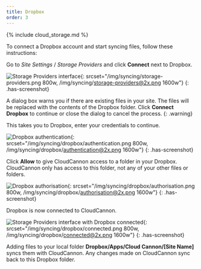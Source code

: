 ```yaml
---
title: Dropbox
order: 3
---
```

{% include cloud_storage.md %}

To connect a Dropbox account and start syncing files, follow these instructions:

Go to *Site Settings* / *Storage Providers* and click **Connect** next to Dropbox.

![Storage Providers interface](/img/syncing/storage-providers.png){: srcset="/img/syncing/storage-providers.png 800w, /img/syncing/storage-providers@2x.png 1600w"}
{: .has-screenshot}

A dialog box warns you if there are existing files in your site. The files will be replaced with the contents of the Dropbox folder. Click **Connect Dropbox** to continue or close the dialog to cancel the process.
{: .warning}

This takes you to Dropbox, enter your credentials to continue.

![Dropbox authentication](/img/syncing/dropbox/authentication.png){: srcset="/img/syncing/dropbox/authentication.png 800w, /img/syncing/dropbox/authentication@2x.png 1600w"}
{: .has-screenshot}

Click **Allow** to give CloudCannon access to a folder in your Dropbox. CloudCannon only has access to this folder, not any of your other files or folders.

![Dropbox authorisation](/img/syncing/dropbox/authorisation.png){: srcset="/img/syncing/dropbox/authorisation.png 800w, /img/syncing/dropbox/authorisation@2x.png 1600w"}
{: .has-screenshot}

Dropbox is now connected to CloudCannon.

![Storage Providers interface with Dropbox connected](/img/syncing/dropbox/connected.png){: srcset="/img/syncing/dropbox/connected.png 800w, /img/syncing/dropbox/connected@2x.png 1600w"}
{: .has-screenshot}

Adding files to your local folder **Dropbox/Apps/Cloud Cannon/[Site Name]** syncs them with CloudCannon. Any changes made on CloudCannon sync back to this Dropbox folder.

